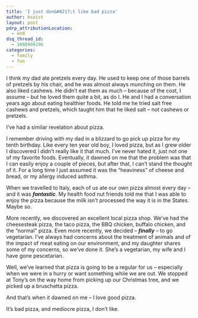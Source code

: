 ```yaml
---
title: 'I just don&#8217;t like bad pizza'
author: bsoist
layout: post
pdrp_attributionLocation:
  - end
dsq_thread_id:
  - 1098909196
categories:
  - family
  - fun
---
```

I think my dad ate pretzels every day. He used to keep one of those barrels of pretzels by his chair, and he was almost always munching on them. He also liked cashews. He didn&#8217;t eat them as much &#8211; because of the cost, I assume &#8211; but he loved them quite a bit, as do I. He and I had a conversation years ago about eating healthier foods. He told me he tried salt free cashews and pretzels, which taught him that he liked salt &#8211; not cashews or pretzels.

I&#8217;ve had a similar revelation about pizza.

I remember driving with my dad in a blizzard to go pick up pizza for my tenth birthday. Like every ten year old boy, I loved pizza, but as I grew older I discovered I didn&#8217;t really like it that much. I&#8217;ve never hated it, just not one of my favorite foods. Eventually, it dawned on me that the problem was that I can easily enjoy a couple of pieces, but after that, I can&#8217;t stand the thought of it. For a long time I just assumed it was the &#8220;heaviness&#8221; of cheese and bread, or my allergy induced asthma.

When we travelled to Italy, each of us ate our own pizza almost every day &#8211; and it was ***fantastic***. My health food nut friends told me that I was able to enjoy the pizza because the milk isn&#8217;t processed the way it is in the States. Maybe so.

More recently, we discovered an excellent local pizza shop. We&#8217;ve had the cheesesteak pizza, the taco pizza, the BBQ chicken, buffalo chicken, and the &#8220;normal&#8221; pizza. Even more recently, we decided &#8211; ***finally*** &#8211; to go vegetarian. I&#8217;ve always had concerns about the treatment of animals and of the impact of meat eating on our environment, and my daughter shares some of my concerns, so we&#8217;ve done it. She&#8217;s a vegetarian, my wife and I have gone pescetarian.

Well, we&#8217;ve learned that pizza is going to be a regular for us &#8211; especially when we were in a hurry or want something while we are out. We stopped at Tony&#8217;s on the way home from picking up our Christmas tree, and we picked up a bruschetta pizza.

And that&#8217;s when it dawned on me &#8211; I love good pizza.

It&#8217;s bad pizza, and mediocre pizza, I don&#8217;t like.

